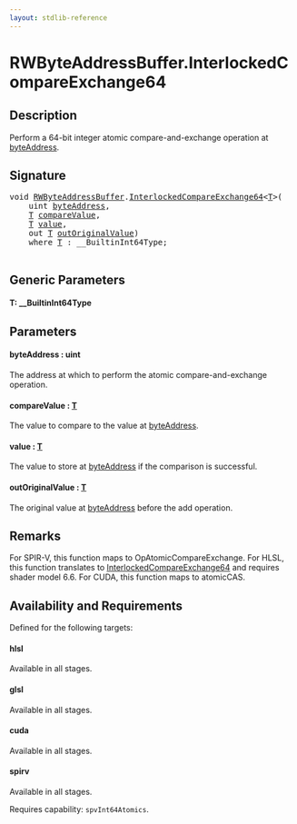 ```yaml
---
layout: stdlib-reference
---
```


# RWByteAddressBuffer\.InterlockedCompareExchange64

## Description

Perform a 64-bit integer atomic compare-and-exchange operation at <span class='code'><a href="interlockedcompareexchange64-0bi.html#decl-byteAddress" class="code_param">byteAddress</a></span>.



## Signature 

<pre>
<span class="code_keyword">void</span> <a href="../types/rwbyteaddressbuffer-0126d/index.html" class="code_type">RWByteAddressBuffer</a>.<a href="interlockedcompareexchange64-0bi.html">InterlockedCompareExchange64</a>&lt;<a href="interlockedcompareexchange64-0bi.html#typeparam-T" class="code_type">T</a>&gt;(
    <span class="code_keyword">uint</span> <a href="interlockedcompareexchange64-0bi.html#decl-byteAddress" class="code_param">byteAddress</a>,
    <a href="interlockedcompareexchange64-0bi.html#typeparam-T" class="code_type">T</a> <a href="interlockedcompareexchange64-0bi.html#decl-compareValue" class="code_param">compareValue</a>,
    <a href="interlockedcompareexchange64-0bi.html#typeparam-T" class="code_type">T</a> <a href="interlockedcompareexchange64-0bi.html#decl-value" class="code_param">value</a>,
    <span class="code_keyword">out</span> <a href="interlockedcompareexchange64-0bi.html#typeparam-T" class="code_type">T</a> <a href="interlockedcompareexchange64-0bi.html#decl-outOriginalValue" class="code_param">outOriginalValue</a>)
    <span class='code_keyword'>where</span> <a href="interlockedcompareexchange64-0bi.html#typeparam-T" class="code_type">T</a> : __BuiltinInt64Type;

</pre>

## Generic Parameters

####  <a id="typeparam-T"></a>T: \_\_BuiltinInt64Type

## Parameters

####  <a id="decl-byteAddress"></a>byteAddress  : uint
The address at which to perform the atomic compare-and-exchange operation.

####  <a id="decl-compareValue"></a>compareValue  : [T](interlockedcompareexchange64-0bi.html#typeparam-T)
The value to compare to the value at <span class='code'><a href="interlockedcompareexchange64-0bi.html#decl-byteAddress" class="code_param">byteAddress</a></span>.

####  <a id="decl-value"></a>value  : [T](interlockedcompareexchange64-0bi.html#typeparam-T)
The value to store at <span class='code'><a href="interlockedcompareexchange64-0bi.html#decl-byteAddress" class="code_param">byteAddress</a></span> if the comparison is successful.

####  <a id="decl-outOriginalValue"></a>outOriginalValue  : [T](interlockedcompareexchange64-0bi.html#typeparam-T)
The original value at <span class='code'><a href="interlockedcompareexchange64-0bi.html#decl-byteAddress" class="code_param">byteAddress</a></span> before the add operation.


## Remarks
For SPIR-V, this function maps to <span class='code'>OpAtomicCompareExchange</span>. For HLSL, this function
translates to <span class='code'><a href="interlockedcompareexchange64-0bi.html">InterlockedCompareExchange64</a></span> and requires shader model 6.6.
For CUDA, this function maps to <span class='code'>atomicCAS</span>.


## Availability and Requirements

Defined for the following targets:

#### hlsl
Available in all stages.

#### glsl
Available in all stages.

#### cuda
Available in all stages.

#### spirv
Available in all stages.

Requires capability: `spvInt64Atomics`.


